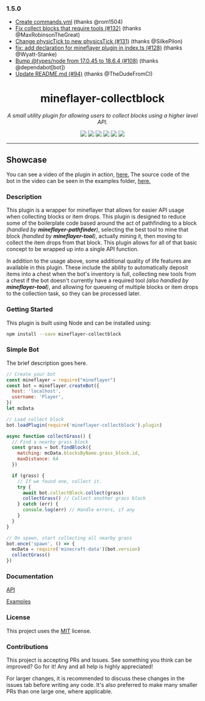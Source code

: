 ### 1.5.0
* [Create commands.yml](https://github.com/PrismarineJS/mineflayer-collectblock/commit/37fdb61fc1c9e038a4a8a880deece90dee2d3520) (thanks @rom1504)
* [Fix collect blocks that require tools (#132)](https://github.com/PrismarineJS/mineflayer-collectblock/commit/5dbaed726f8f7d750a51531b443495270be59585) (thanks @MaxRobinsonTheGreat)
* [Change physicTick to new physicsTick (#131)](https://github.com/PrismarineJS/mineflayer-collectblock/commit/c7f44d7c8c1a9a03dbca696b41c3758a481ce4d5) (thanks @SilkePilon)
* [fix: add declaration for mineflayer plugin in index.ts (#128)](https://github.com/PrismarineJS/mineflayer-collectblock/commit/51363f4478e75e644a0f26d9b1dad377d4d5c4c6) (thanks @Wyatt-Stanke)
* [Bump @types/node from 17.0.45 to 18.6.4 (#108)](https://github.com/PrismarineJS/mineflayer-collectblock/commit/c5f9aeb5bf5d6c192e7a75455e8044c5723a57c6) (thanks @dependabot[bot])
* [Update README.md (#94)](https://github.com/PrismarineJS/mineflayer-collectblock/commit/08997f52464c219bb4ce9fd1c5eafa9f3af02482) (thanks @TheDudeFromCI)

<h1 align="center">mineflayer-collectblock</h1>
<p align="center"><i>A small utility plugin for allowing users to collect blocks using a higher level API.</i></p>

<p align="center">
  <img src="https://github.com/TheDudeFromCI/mineflayer-collectblock/workflows/Build/badge.svg" />
  <a href="https://www.npmjs.com/package/mineflayer-collectblock"><img src="https://img.shields.io/npm/v/mineflayer-collectblock" /></a>
  <img src="https://img.shields.io/github/repo-size/TheDudeFromCI/mineflayer-collectblock" />
  <img src="https://img.shields.io/npm/dm/mineflayer-collectblock" />
  <img src="https://img.shields.io/github/contributors/TheDudeFromCI/mineflayer-collectblock" />
  <img src="https://img.shields.io/github/license/TheDudeFromCI/mineflayer-collectblock" />
</p>

---

## Showcase

You can see a video of the plugin in action, [here.](https://youtu.be/5T_rcCnNnf4)
The source code of the bot in the video can be seen in the examples folder, [here.](https://github.com/TheDudeFromCI/mineflayer-collectblock/blob/master/examples/collector.js)

### Description

This plugin is a wrapper for mineflayer that allows for easier API usage when collecting blocks or item drops. This plugin is designed to reduce some of the boilerplate code based around the act of pathfinding to a block _(handled by_ ***mineflayer-pathfinder***_)_, selecting the best tool to mine that block _(handled by_ ***mineflayer-tool***_)_, actually mining it, then moving to collect the item drops from that block. This plugin allows for all of that basic concept to be wrapped up into a single API function.

In addition to the usage above, some additional quality of life features are available in this plugin. These include the ability to automatically deposit items into a chest when the bot's inventory is full, collecting new tools from a chest if the bot doesn't currently have a required tool _(also handled by_ ***mineflayer-tool***_)_, and allowing for queueing of multiple blocks or item drops to the collection task, so they can be processed later.

### Getting Started

This plugin is built using Node and can be installed using:
```bash
npm install --save mineflayer-collectblock
```

### Simple Bot

The brief description goes here.

```js
// Create your bot
const mineflayer = require("mineflayer")
const bot = mineflayer.createBot({
  host: 'localhost',
  username: 'Player',
})
let mcData

// Load collect block
bot.loadPlugin(require('mineflayer-collectblock').plugin)

async function collectGrass() {
  // Find a nearby grass block
  const grass = bot.findBlock({
    matching: mcData.blocksByName.grass_block.id,
    maxDistance: 64
  })

  if (grass) {
    // If we found one, collect it.
    try {
      await bot.collectBlock.collect(grass)
      collectGrass() // Collect another grass block
    } catch (err) {
      console.log(err) // Handle errors, if any
    }
  }
}

// On spawn, start collecting all nearby grass
bot.once('spawn', () => {
  mcData = require('minecraft-data')(bot.version)
  collectGrass()
})
```

### Documentation

[API](https://github.com/TheDudeFromCI/mineflayer-collectblock/blob/master/docs/api.md)

[Examples](https://github.com/TheDudeFromCI/mineflayer-collectblock/tree/master/examples)

### License

This project uses the [MIT](https://github.com/TheDudeFromCI/mineflayer-collectblock/blob/master/LICENSE) license.

### Contributions

This project is accepting PRs and Issues. See something you think can be improved? Go for it! Any and all help is highly appreciated!

For larger changes, it is recommended to discuss these changes in the issues tab before writing any code. It's also preferred to make many smaller PRs than one large one, where applicable.
